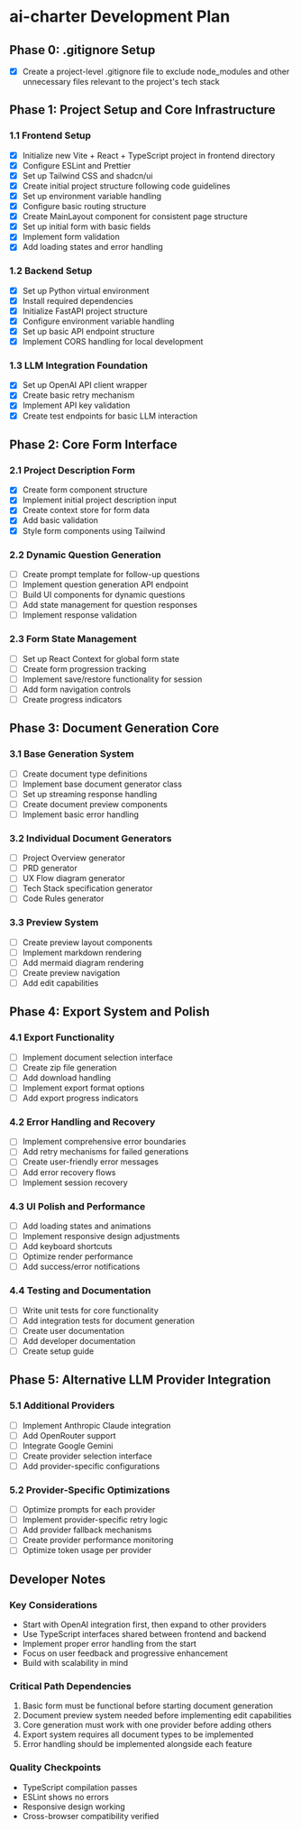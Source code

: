 # ai-charter Development Plan

## Phase 0: .gitignore Setup

- [x] Create a project-level .gitignore file to exclude node_modules and other unnecessary files relevant to the project's tech stack

## Phase 1: Project Setup and Core Infrastructure

### 1.1 Frontend Setup
- [x] Initialize new Vite + React + TypeScript project in frontend directory
- [x] Configure ESLint and Prettier
- [x] Set up Tailwind CSS and shadcn/ui
- [x] Create initial project structure following code guidelines
- [x] Set up environment variable handling
- [x] Configure basic routing structure
- [x] Create MainLayout component for consistent page structure
- [x] Set up initial form with basic fields
- [x] Implement form validation
- [x] Add loading states and error handling

### 1.2 Backend Setup
- [x] Set up Python virtual environment
- [x] Install required dependencies
- [x] Initialize FastAPI project structure
- [x] Configure environment variable handling
- [x] Set up basic API endpoint structure
- [x] Implement CORS handling for local development

### 1.3 LLM Integration Foundation
- [x] Set up OpenAI API client wrapper
- [x] Create basic retry mechanism
- [x] Implement API key validation
- [x] Create test endpoints for basic LLM interaction

## Phase 2: Core Form Interface

### 2.1 Project Description Form
- [x] Create form component structure
- [x] Implement initial project description input
- [x] Create context store for form data
- [x] Add basic validation
- [x] Style form components using Tailwind

### 2.2 Dynamic Question Generation
- [ ] Create prompt template for follow-up questions
- [ ] Implement question generation API endpoint
- [ ] Build UI components for dynamic questions
- [ ] Add state management for question responses
- [ ] Implement response validation

### 2.3 Form State Management
- [ ] Set up React Context for global form state
- [ ] Create form progression tracking
- [ ] Implement save/restore functionality for session
- [ ] Add form navigation controls
- [ ] Create progress indicators

## Phase 3: Document Generation Core

### 3.1 Base Generation System
- [ ] Create document type definitions
- [ ] Implement base document generator class
- [ ] Set up streaming response handling
- [ ] Create document preview components
- [ ] Implement basic error handling

### 3.2 Individual Document Generators
- [ ] Project Overview generator
- [ ] PRD generator
- [ ] UX Flow diagram generator
- [ ] Tech Stack specification generator
- [ ] Code Rules generator

### 3.3 Preview System
- [ ] Create preview layout components
- [ ] Implement markdown rendering
- [ ] Add mermaid diagram rendering
- [ ] Create preview navigation
- [ ] Add edit capabilities

## Phase 4: Export System and Polish

### 4.1 Export Functionality
- [ ] Implement document selection interface
- [ ] Create zip file generation
- [ ] Add download handling
- [ ] Implement export format options
- [ ] Add export progress indicators

### 4.2 Error Handling and Recovery
- [ ] Implement comprehensive error boundaries
- [ ] Add retry mechanisms for failed generations
- [ ] Create user-friendly error messages
- [ ] Add error recovery flows
- [ ] Implement session recovery

### 4.3 UI Polish and Performance
- [ ] Add loading states and animations
- [ ] Implement responsive design adjustments
- [ ] Add keyboard shortcuts
- [ ] Optimize render performance
- [ ] Add success/error notifications

### 4.4 Testing and Documentation
- [ ] Write unit tests for core functionality
- [ ] Add integration tests for document generation
- [ ] Create user documentation
- [ ] Add developer documentation
- [ ] Create setup guide

## Phase 5: Alternative LLM Provider Integration

### 5.1 Additional Providers
- [ ] Implement Anthropic Claude integration
- [ ] Add OpenRouter support
- [ ] Integrate Google Gemini
- [ ] Create provider selection interface
- [ ] Add provider-specific configurations

### 5.2 Provider-Specific Optimizations
- [ ] Optimize prompts for each provider
- [ ] Implement provider-specific retry logic
- [ ] Add provider fallback mechanisms
- [ ] Create provider performance monitoring
- [ ] Optimize token usage per provider

## Developer Notes

### Key Considerations
- Start with OpenAI integration first, then expand to other providers
- Use TypeScript interfaces shared between frontend and backend
- Implement proper error handling from the start
- Focus on user feedback and progressive enhancement
- Build with scalability in mind

### Critical Path Dependencies
1. Basic form must be functional before starting document generation
2. Document preview system needed before implementing edit capabilities
3. Core generation must work with one provider before adding others
4. Export system requires all document types to be implemented
5. Error handling should be implemented alongside each feature

### Quality Checkpoints
- TypeScript compilation passes
- ESLint shows no errors
- Responsive design working
- Cross-browser compatibility verified